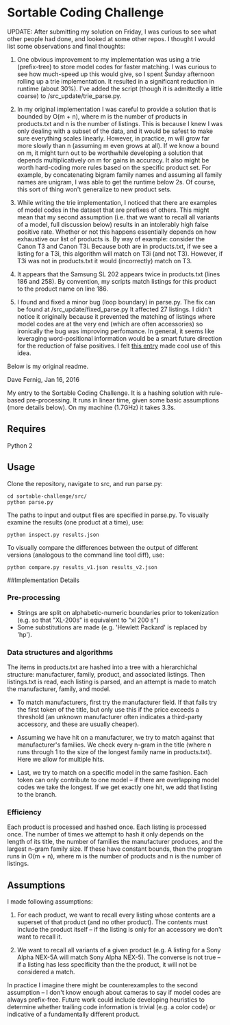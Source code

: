 # Sortable Coding Challenge

UPDATE: After submitting my solution on Friday, I was curious to see what other people had done, and looked at some other repos. I thought I would list some observations and final thoughts: 

1. One obvious improvement to my implementation was using a trie (prefix-tree) to store model codes for faster matching. I was curious to see how much-speed up this would give, so I spent Sunday afternoon rolling up a trie implementation. It resulted in a significant reduction in runtime (about 30%). I've added the script (though it is admittedly a little coarse) to /src_update/trie_parse.py.

2. In my original implementation I was careful to provide a solution that is bounded by O(m + n), where m is the number of products in products.txt and n is the number of listings. This is because I knew I was only dealing with a subset of the data, and it would be safest to make sure everything scales linearly. However, in practice, m will grow far more slowly than n (assuming m even grows at all). If we know a bound on m, it might turn out to be worthwhile developing a solution that depends multiplicatively on m for gains in accuracy. It also might be worth hard-coding more rules based on the specific product set. For example, by concatenating bigram family names and assuming all family names are unigram, I was able to get the runtime below 2s. Of course, this sort of thing won't generalize to new product sets.

3. While writing the trie implementation, I noticed that there are examples of model codes in the dataset that are prefixes of others. This might mean that my second assumption (i.e. that we want to recall all variants of a model, full discussion below) results in an intolerably high false positive rate. Whether or not this happens essentially depends on how exhaustive our list of products is. By way of example: consider the Canon T3 and Canon T3i. Because both are in products.txt, if we see a listing for a T3i, this algorithm will match on T3i (and not T3). However, if T3i was not in products.txt it would (incorrectly) match on T3.

4. It appears that the Samsung SL 202 appears twice in products.txt (lines 186 and 258). By convention, my scripts match listings for this product to the product name on line 186.

5. I found and fixed a minor bug (loop boundary) in parse.py. The fix can be found at /src_update/fixed_parse.py It affected 27 listings. I didn't notice it originally because it prevented the matching of listings where model codes are at the very end (which are often accessories) so ironically the bug was improving perfomance. In general, it seems like leveraging word-positional information would be a smart future direction for the reduction of false positives. I felt [this entry](https://github.com/aaronlevin/sortable) made cool use of this idea.

Below is my original readme.

Dave Fernig, Jan 16, 2016

My entry to the Sortable Coding Challenge. It is a hashing solution with rule-based pre-processing. It runs in linear time, given some basic assumptions (more details below). On my machine (1.7GHz) it takes 3.3s.

## Requires
Python 2

## Usage

Clone the repository, navigate to src, and run parse.py: 
```
cd sortable-challenge/src/
python parse.py
```
The paths to input and output files are specified in parse.py. To visually examine the results (one product at a time), use:
```
python inspect.py results.json
```
To visually compare the differences between the output of different versions (analogous to the command line tool diff), use:
```
python compare.py results_v1.json results_v2.json
```

##Implementation Details

### Pre-processing
- Strings are split on alphabetic-numeric boundaries prior to tokenization (e.g. so that "XL-200s" is equivalent to "xl 200 s") 
- Some substitutions are made (e.g. 'Hewlett Packard' is replaced by 'hp').

### Data structures and algorithms
The items in products.txt are hashed into a tree with a hierarchichal structure: manufacturer, family, product, and associated listings. Then listings.txt is read, each listing is parsed, and an attempt is made to match the manufacturer, family, and model.

- To match manufacturers, first try the manufacturer field. If that fails try the first token of the title, but only use this if the price exceeds a threshold (an unknown manufacturer often indicates a third-party accessory, and these are usually cheaper).

- Assuming we have hit on a manufacturer, we try to match against that manufacturer's families. We check every n-gram in the title (where n runs through 1 to the size of the longest family name in products.txt). Here we allow for multiple hits.

- Last, we try to match on a specific model in the same fashion. Each token can only contribute to one model – if there are overlapping model codes we take the longest. If we get exactly one hit, we add that listing to the branch.  

### Efficiency
Each product is processed and hashed once. Each listing is processed once. The number of times we attempt to hash it only depends on the length of its title, the number of families the manufacturer produces, and the largest n-gram family size. If these have constant bounds, then the program runs in O(m + n), where m is the number of products and n is the number of listings.  

## Assumptions
I made following assumptions:

1. For each product, we want to recall every listing whose contents are a superset of that product (and no other product). The contents must include the product itself – if the listing is only for an accessory we don't want to recall it.

2. We want to recall all variants of a given product (e.g. A listing for a Sony Alpha NEX-5A will match Sony Alpha NEX-5). The converse is not true – if a listing has less specificity than the the product, it will not be considered a match.  

In practice I imagine there might be counterexamples to the second assumption – I don't know enough about cameras to say if model codes are always prefix-free. Future work could include developing heuristics to determine whether trailing code information is trivial (e.g. a color code) or indicative of a fundamentally different product.

















